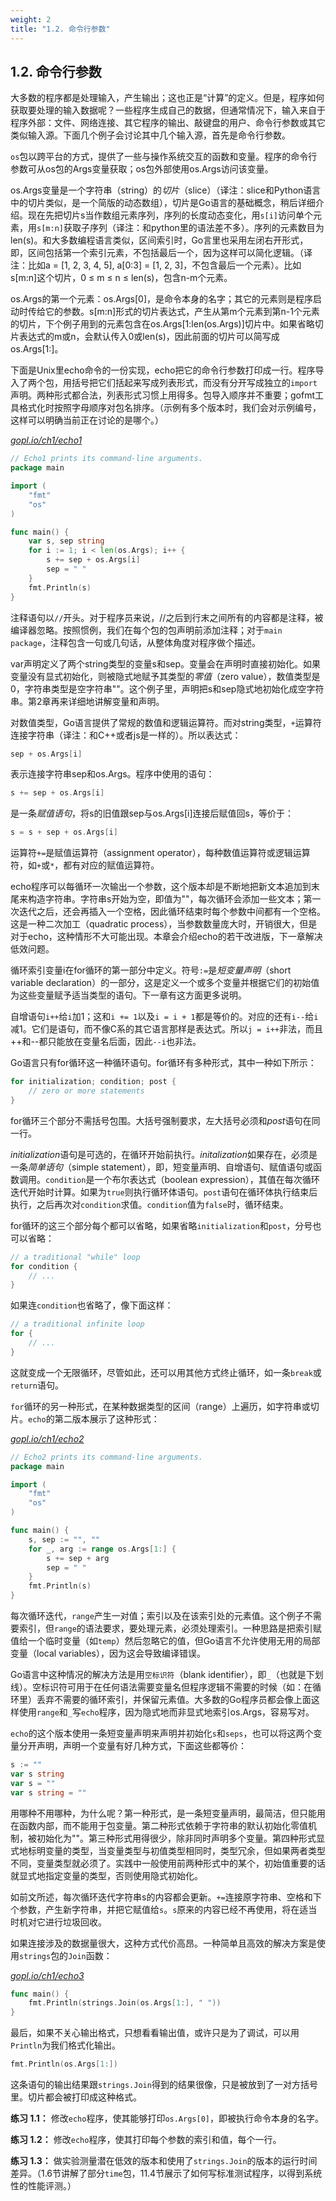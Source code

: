 ```yaml
---
weight: 2
title: "1.2. 命令行参数"
---
```


## 1.2. 命令行参数

大多数的程序都是处理输入，产生输出；这也正是“计算”的定义。但是，程序如何获取要处理的输入数据呢？一些程序生成自己的数据，但通常情况下，输入来自于程序外部：文件、网络连接、其它程序的输出、敲键盘的用户、命令行参数或其它类似输入源。下面几个例子会讨论其中几个输入源，首先是命令行参数。

`os`包以跨平台的方式，提供了一些与操作系统交互的函数和变量。程序的命令行参数可从os包的Args变量获取；os包外部使用os.Args访问该变量。

os.Args变量是一个字符串（string）的*切片*（slice）（译注：slice和Python语言中的切片类似，是一个简版的动态数组），切片是Go语言的基础概念，稍后详细介绍。现在先把切片s当作数组元素序列，序列的长度动态变化，用`s[i]`访问单个元素，用`s[m:n]`获取子序列（译注：和python里的语法差不多）。序列的元素数目为len(s)。和大多数编程语言类似，区间索引时，Go言里也采用左闭右开形式，即，区间包括第一个索引元素，不包括最后一个，因为这样可以简化逻辑。（译注：比如a = [1, 2, 3, 4, 5], a[0:3] = [1, 2, 3]，不包含最后一个元素）。比如s[m:n]这个切片，0 ≤ m ≤ n ≤ len(s)，包含n-m个元素。

os.Args的第一个元素：os.Args[0]，是命令本身的名字；其它的元素则是程序启动时传给它的参数。s[m:n]形式的切片表达式，产生从第m个元素到第n-1个元素的切片，下个例子用到的元素包含在os.Args[1:len(os.Args)]切片中。如果省略切片表达式的m或n，会默认传入0或len(s)，因此前面的切片可以简写成os.Args[1:]。

下面是Unix里echo命令的一份实现，echo把它的命令行参数打印成一行。程序导入了两个包，用括号把它们括起来写成列表形式，而没有分开写成独立的`import`声明。两种形式都合法，列表形式习惯上用得多。包导入顺序并不重要；gofmt工具格式化时按照字母顺序对包名排序。（示例有多个版本时，我们会对示例编号，这样可以明确当前正在讨论的是哪个。）

<u><i>gopl.io/ch1/echo1</i></u>
```go
// Echo1 prints its command-line arguments.
package main

import (
	"fmt"
	"os"
)

func main() {
	var s, sep string
	for i := 1; i < len(os.Args); i++ {
		s += sep + os.Args[i]
		sep = " "
	}
	fmt.Println(s)
}
```

注释语句以`//`开头。对于程序员来说，//之后到行末之间所有的内容都是注释，被编译器忽略。按照惯例，我们在每个包的包声明前添加注释；对于`main package`，注释包含一句或几句话，从整体角度对程序做个描述。

var声明定义了两个string类型的变量s和sep。变量会在声明时直接初始化。如果变量没有显式初始化，则被隐式地赋予其类型的*零值*（zero value），数值类型是0，字符串类型是空字符串""。这个例子里，声明把s和sep隐式地初始化成空字符串。第2章再来详细地讲解变量和声明。

对数值类型，Go语言提供了常规的数值和逻辑运算符。而对string类型，`+`运算符连接字符串（译注：和C++或者js是一样的）。所以表达式：

```go
sep + os.Args[i]
```

表示连接字符串sep和os.Args。程序中使用的语句：

```go
s += sep + os.Args[i]
```

是一条*赋值语句*，将s的旧值跟sep与os.Args[i]连接后赋值回s，等价于：

```go
s = s + sep + os.Args[i]
```

运算符`+=`是赋值运算符（assignment operator），每种数值运算符或逻辑运算符，如`+`或`*`，都有对应的赋值运算符。

echo程序可以每循环一次输出一个参数，这个版本却是不断地把新文本追加到末尾来构造字符串。字符串s开始为空，即值为""，每次循环会添加一些文本；第一次迭代之后，还会再插入一个空格，因此循环结束时每个参数中间都有一个空格。这是一种二次加工（quadratic process），当参数数量庞大时，开销很大，但是对于echo，这种情形不大可能出现。本章会介绍echo的若干改进版，下一章解决低效问题。

循环索引变量i在for循环的第一部分中定义。符号`:=`是*短变量声明*（short variable declaration）的一部分，这是定义一个或多个变量并根据它们的初始值为这些变量赋予适当类型的语句。下一章有这方面更多说明。

自增语句`i++`给`i`加1；这和`i += 1`以及`i = i + 1`都是等价的。对应的还有`i--`给`i`减1。它们是语句，而不像C系的其它语言那样是表达式。所以`j = i++`非法，而且++和--都只能放在变量名后面，因此`--i`也非法。

Go语言只有for循环这一种循环语句。for循环有多种形式，其中一种如下所示：

```go
for initialization; condition; post {
	// zero or more statements
}
```

for循环三个部分不需括号包围。大括号强制要求，左大括号必须和*post*语句在同一行。

*initialization*语句是可选的，在循环开始前执行。*initalization*如果存在，必须是一条*简单语句*（simple statement），即，短变量声明、自增语句、赋值语句或函数调用。`condition`是一个布尔表达式（boolean expression），其值在每次循环迭代开始时计算。如果为`true`则执行循环体语句。`post`语句在循环体执行结束后执行，之后再次对`condition`求值。`condition`值为`false`时，循环结束。

for循环的这三个部分每个都可以省略，如果省略`initialization`和`post`，分号也可以省略：

```go
// a traditional "while" loop
for condition {
	// ...
}
```

如果连`condition`也省略了，像下面这样：

```go
// a traditional infinite loop
for {
	// ...
}
```

这就变成一个无限循环，尽管如此，还可以用其他方式终止循环，如一条`break`或`return`语句。

`for`循环的另一种形式，在某种数据类型的区间（range）上遍历，如字符串或切片。`echo`的第二版本展示了这种形式：

<u><i>gopl.io/ch1/echo2</i></u>
```go
// Echo2 prints its command-line arguments.
package main

import (
	"fmt"
    "os"
)

func main() {
	s, sep := "", ""
	for _, arg := range os.Args[1:] {
		s += sep + arg
		sep = " "
	}
	fmt.Println(s)
}
```

每次循环迭代，`range`产生一对值；索引以及在该索引处的元素值。这个例子不需要索引，但`range`的语法要求，要处理元素，必须处理索引。一种思路是把索引赋值给一个临时变量（如`temp`）然后忽略它的值，但Go语言不允许使用无用的局部变量（local variables），因为这会导致编译错误。

Go语言中这种情况的解决方法是用`空标识符`（blank identifier），即`_`（也就是下划线）。空标识符可用于在任何语法需要变量名但程序逻辑不需要的时候（如：在循环里）丢弃不需要的循环索引，并保留元素值。大多数的Go程序员都会像上面这样使用`range`和`_`写`echo`程序，因为隐式地而非显式地索引os.Args，容易写对。

`echo`的这个版本使用一条短变量声明来声明并初始化`s`和`seps`，也可以将这两个变量分开声明，声明一个变量有好几种方式，下面这些都等价：

```go
s := ""
var s string
var s = ""
var s string = ""
```

用哪种不用哪种，为什么呢？第一种形式，是一条短变量声明，最简洁，但只能用在函数内部，而不能用于包变量。第二种形式依赖于字符串的默认初始化零值机制，被初始化为""。第三种形式用得很少，除非同时声明多个变量。第四种形式显式地标明变量的类型，当变量类型与初值类型相同时，类型冗余，但如果两者类型不同，变量类型就必须了。实践中一般使用前两种形式中的某个，初始值重要的话就显式地指定变量的类型，否则使用隐式初始化。

如前文所述，每次循环迭代字符串s的内容都会更新。`+=`连接原字符串、空格和下个参数，产生新字符串，并把它赋值给`s`。`s`原来的内容已经不再使用，将在适当时机对它进行垃圾回收。

如果连接涉及的数据量很大，这种方式代价高昂。一种简单且高效的解决方案是使用`strings`包的`Join`函数：

<u><i>gopl.io/ch1/echo3</i></u>
```go
func main() {
	fmt.Println(strings.Join(os.Args[1:], " "))
}
```

最后，如果不关心输出格式，只想看看输出值，或许只是为了调试，可以用`Println`为我们格式化输出。

```go
fmt.Println(os.Args[1:])
```

这条语句的输出结果跟`strings.Join`得到的结果很像，只是被放到了一对方括号里。切片都会被打印成这种格式。

**练习 1.1：** 修改`echo`程序，使其能够打印`os.Args[0]`，即被执行命令本身的名字。

**练习 1.2：** 修改`echo`程序，使其打印每个参数的索引和值，每个一行。

**练习 1.3：** 做实验测量潜在低效的版本和使用了`strings.Join`的版本的运行时间差异。（1.6节讲解了部分`time`包，11.4节展示了如何写标准测试程序，以得到系统性的性能评测。）
